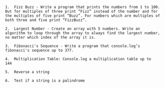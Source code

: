 
	1.	Fizz Buzz - Write a program that prints the numbers from 1 to 100. But for multiples of three print “Fizz” instead of the number and for the multiples of five print “Buzz”. For numbers which are multiples of both three and five print “FizzBuzz”. 

	2.	Largest Number - Create an array with 5 numbers. Write an algorithm to loop through the array to always find the largest number, no matter which index of the array it is. 

	3.	Fibonacci's Sequence - Write a program that console.log’s fibonacci's sequence up to 377. 

	4.	Multiplication Table: Console.log a multiplication table up to 144 

	5.	Reverse a string 

	6.	Test if a string is a palindrome 
